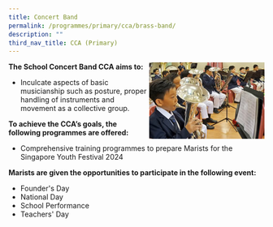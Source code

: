 ```yaml
---
title: Concert Band
permalink: /programmes/primary/cca/brass-band/
description: ""
third_nav_title: CCA (Primary)
---
```

<img align="right" src="/images/CCA/Primary/Brass%20Band%20Pic1.jpg" style="width:45%">

**The School Concert Band CCA aims to:**&nbsp;

*   Inculcate aspects of basic musicianship such as posture, proper handling of instruments and movement as a collective group.  
    

**To achieve the CCA’s goals, the following programmes are offered:**&nbsp;

*   Comprehensive training programmes to prepare Marists for the Singapore Youth Festival 2024

  

**Marists are given the opportunities to participate in the following event:**&nbsp;

*   Founder's Day
*   National Day 
*   School Performance
*   Teachers' Day